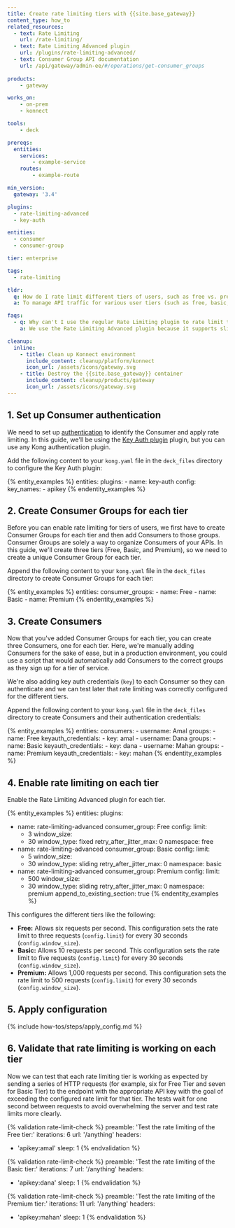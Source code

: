 ```yaml
---
title: Create rate limiting tiers with {{site.base_gateway}}
content_type: how_to
related_resources:
  - text: Rate Limiting
    url: /rate-limiting/
  - text: Rate Limiting Advanced plugin
    url: /plugins/rate-limiting-advanced/
  - text: Consumer Group API documentation
    url: /api/gateway/admin-ee/#/operations/get-consumer_groups
  
products:
    - gateway

works_on:
    - on-prem
    - konnect

tools:
    - deck

prereqs:
  entities:
    services:
        - example-service
    routes:
        - example-route

min_version:
  gateway: '3.4'

plugins:
  - rate-limiting-advanced
  - key-auth

entities:
  - consumer
  - consumer-group

tier: enterprise

tags:
  - rate-limiting

tldr:
  q: How do I rate limit different tiers of users, such as free vs. premium subscribers, in my API using {{site.base_gateway}}?
  a: To manage API traffic for various user tiers (such as free, basic, and premium subscribers), you can create <a href="/gateway/entities/consumer-group/">Consumer Groups</a> for each tier and assign individual <a href="/gateway/entities/consumer/">Consumers</a> to these groups. Then, configure the <a href="/plugins/rate-limiting-advanced/">Rate Limiting Advanced plugin</a> to apply specific rate limits based on these groups. This setup allows you to enforce customized request limits for each tier, ensuring fair usage and optimizing performance for high-value users.

faqs:
  - q: Why can't I use the regular Rate Limiting plugin to rate limit tiers of Consumers?
    a: We use the Rate Limiting Advanced plugin because it supports sliding windows, which we use to apply the rate limiting logic while taking into account previous hit rates (from the window that immediately precedes the current) using a dynamic weight.

cleanup:
  inline:
    - title: Clean up Konnect environment
      include_content: cleanup/platform/konnect
      icon_url: /assets/icons/gateway.svg
    - title: Destroy the {{site.base_gateway}} container
      include_content: cleanup/products/gateway
      icon_url: /assets/icons/gateway.svg
---
```


## 1. Set up Consumer authentication

We need to set up [authentication](/authentication/) to identify the Consumer and apply rate limiting. In this guide, we'll be using the [Key Auth plugin](/plugins/key-auth/) plugin, but you can use any Kong authentication plugin. 

Add the following content to your `kong.yaml` file in the `deck_files` directory to configure the Key Auth plugin:

{% entity_examples %}
entities:
  plugins:
    - name: key-auth
      config:
        key_names:
          - apikey
{% endentity_examples %}

## 2. Create Consumer Groups for each tier

Before you can enable rate limiting for tiers of users, we first have to create Consumer Groups for each tier and then add Consumers to those groups. Consumer Groups are solely a way to organize Consumers of your APIs. In this guide, we'll create three tiers (Free, Basic, and Premium), so we need to create a unique Consumer Group for each tier.

Append the following content to your `kong.yaml` file in the `deck_files` directory to create Consumer Groups for each tier:

{% entity_examples %}
entities:
  consumer_groups:
    - name: Free
    - name: Basic
    - name: Premium
{% endentity_examples %}

## 3. Create Consumers

Now that you've added Consumer Groups for each tier, you can create three Consumers, one for each tier. Here, we're manually adding Consumers for the sake of ease, but in a production environment, you could use a script that would automatically add Consumers to the correct groups as they sign up for a tier of service.

We're also adding key auth credentials (`key`) to each Consumer so they can authenticate and we can test later that rate limiting was correctly configured for the different tiers.

Append the following content to your `kong.yaml` file in the `deck_files` directory to create Consumers and their authentication credentials:

{% entity_examples %}
entities:
  consumers:
    - username: Amal
      groups:
        - name: Free
      keyauth_credentials:
        - key: amal
    - username: Dana
      groups:
        - name: Basic
      keyauth_credentials:
        - key: dana
    - username: Mahan
      groups:
        - name: Premium
      keyauth_credentials:
        - key: mahan
{% endentity_examples %}

## 4. Enable rate limiting on each tier

Enable the Rate Limiting Advanced plugin for each tier.

{% entity_examples %}
entities:
   plugins:
   - name: rate-limiting-advanced
     consumer_group: Free
     config:
       limit: 
       - 3
       window_size: 
       - 30
       window_type: fixed
       retry_after_jitter_max: 0
       namespace: free
   - name: rate-limiting-advanced
     consumer_group: Basic
     config:
       limit: 
       - 5
       window_size: 
       - 30
       window_type: sliding
       retry_after_jitter_max: 0
       namespace: basic
   - name: rate-limiting-advanced
     consumer_group: Premium
     config:
       limit: 
       - 500
       window_size: 
       - 30
       window_type: sliding
       retry_after_jitter_max: 0
       namespace: premium
append_to_existing_section: true
{% endentity_examples %}
   
This configures the different tiers like the following:
* **Free:** Allows six requests per second. This configuration sets the rate limit to three requests (`config.limit`) for every 30 seconds (`config.window_size`).
* **Basic:** Allows 10 requests per second. This configuration sets the rate limit to five requests (`config.limit`) for every 30 seconds (`config.window_size`).
* **Premium:** Allows 1,000 requests per second. This configuration sets the rate limit to 500 requests (`config.limit`) for every 30 seconds (`config.window_size`).

## 5. Apply configuration

{% include how-tos/steps/apply_config.md %}

## 6. Validate that rate limiting is working on each tier

Now we can test that each rate limiting tier is working as expected by sending a series of HTTP requests (for example, six for Free Tier and seven for Basic Tier) to the endpoint with the appropriate API key with the goal of exceeding the configured rate limit for that tier. The tests wait for one second between requests to avoid overwhelming the server and test rate limits more clearly.


{% validation rate-limit-check %}
preamble: 'Test the rate limiting of the Free tier:'
iterations: 6
url: '/anything'
headers:
  - 'apikey:amal'
sleep: 1
{% endvalidation %}

{% validation rate-limit-check %}
preamble: 'Test the rate limiting of the Basic tier:'
iterations: 7
url: '/anything'
headers:
  - 'apikey:dana'
sleep: 1
{% endvalidation %}

{% validation rate-limit-check %}
preamble: 'Test the rate limiting of the Premium tier:'
iterations: 11
url: '/anything'
headers:
  - 'apikey:mahan'
sleep: 1
{% endvalidation %}
